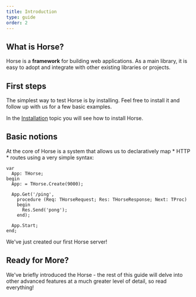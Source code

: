 ```yaml
---
title: Introduction
type: guide
order: 2
---
```


## What is Horse?

Horse is a **framework** for building web applications. As a main library, it is easy to adopt and integrate with other existing libraries or projects.

## First steps

The simplest way to test Horse is by installing. Feel free to install it and follow up with us for a few basic examples.

In the [Installation](installation.html) topic you will see how to install Horse.

## Basic notions

At the core of Horse is a system that allows us to declaratively map * HTTP * routes using a very simple syntax:

``` delphi
var
  App: THorse;
begin
  App: = THorse.Create(9000);

  App.Get('/ping',
    procedure (Req: THorseRequest; Res: THorseResponse; Next: TProc)
    begin
      Res.Send('pong');
    end);

  App.Start;
end;
```

We've just created our first Horse server!

## Ready for More?

We've briefly introduced the Horse - the rest of this guide will delve into other advanced features at a much greater level of detail, so read everything!